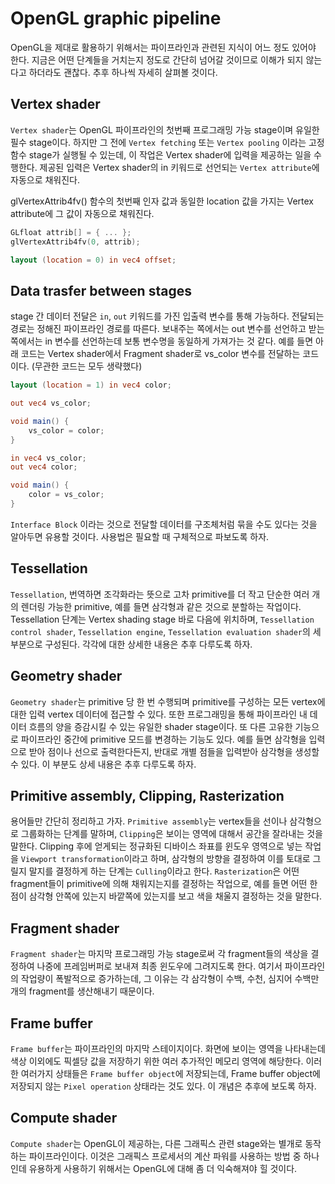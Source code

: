 # OpenGL graphic pipeline

OpenGL을 제대로 활용하기 위해서는 파이프라인과 관련된 지식이 어느 정도 있어야 한다. 지금은 어떤 단계들을 거치는지 정도로 간단히 넘어갈 것이므로 이해가 되지 않는다고 하더라도 괜찮다. 추후 하나씩 자세히 살펴볼 것이다.  

## Vertex shader

`Vertex shader`는 OpenGL 파이프라인의 첫번째 프로그래밍 가능 stage이며 유일한 필수 stage이다. 하지만 그 전에 `Vertex fetching` 또는 `Vertex pooling` 이라는 고정 함수 stage가 실행될 수 있는데, 이 작업은 Vertex shader에 입력을 제공하는 일을 수행한다. 제공된 입력은 Vertex shader의 in 키워드로 선언되는 `Vertex attribute`에 자동으로 채워진다.  

glVertexAttrib4fv() 함수의 첫번째 인자 값과 동일한 location 값을 가지는 Vertex attribute에 그 값이 자동으로 채워진다.  

```cpp
GLfloat attrib[] = { ... };
glVertexAttrib4fv(0, attrib);
```

```glsl
layout (location = 0) in vec4 offset;
```

## Data trasfer between stages

stage 간 데이터 전달은 `in`, `out` 키워드를 가진 입출력 변수를 통해 가능하다. 전달되는 경로는 정해진 파이프라인 경로를 따른다. 보내주는 쪽에서는 out 변수를 선언하고 받는 쪽에서는 in 변수를 선언하는데 보통 변수명을 동일하게 가져가는 것 같다. 예를 들면 아래 코드는 Vertex shader에서 Fragment shader로 vs_color 변수를 전달하는 코드이다. (무관한 코드는 모두 생략했다)  

```glsl
layout (location = 1) in vec4 color;

out vec4 vs_color;

void main() {
    vs_color = color;
}
```

```glsl
in vec4 vs_color;
out vec4 color;

void main() {
    color = vs_color;
}
```

`Interface Block` 이라는 것으로 전달할 데이터를 구조체처럼 묶을 수도 있다는 것을 알아두면 유용할 것이다. 사용법은 필요할 때 구체적으로 파보도록 하자.  

## Tessellation

`Tessellation`, 번역하면 조각화라는 뜻으로 고차 primitive를 더 작고 단순한 여러 개의 렌더링 가능한 primitive, 예를 들면 삼각형과 같은 것으로 분할하는 작업이다. Tessellation 단계는 Vertex shading stage 바로 다음에 위치하며, `Tessellation control shader`, `Tessellation engine`, `Tessellation evaluation shader`의 세 부분으로 구성된다. 각각에 대한 상세한 내용은 추후 다루도록 하자.  

## Geometry shader

`Geometry shader`는 primitive 당 한 번 수행되며 primitive를 구성하는 모든 vertex에 대한 입력 vertex 데이터에 접근할 수 있다. 또한 프로그래밍을 통해 파이프라인 내 데이터 흐름의 양을 증감시킬 수 있는 유일한 shader stage이다. 또 다른 고유한 기능으로 파이프라인 중간에 primitive 모드를 변경하는 기능도 있다. 예를 들면 삼각형을 입력으로 받아 점이나 선으로 출력한다든지, 반대로 개별 점들을 입력받아 삼각형을 생성할 수 있다. 이 부분도 상세 내용은 추후 다루도록 하자.  

## Primitive assembly, Clipping, Rasterization

용어들만 간단히 정리하고 가자. `Primitive assembly`는 vertex들을 선이나 삼각형으로 그룹화하는 단계를 말하며, `Clipping`은 보이는 영역에 대해서 공간을 잘라내는 것을 말한다. Clipping 후에 얻게되는 정규화된 디바이스 좌표를 윈도우 영역으로 넣는 작업을 `Viewport transformation`이라고 하며, 삼각형의 방향을 결정하여 이를 토대로 그릴지 말지를 결정하게 하는 단계는 `Culling`이라고 한다. `Rasterization`은 어떤 fragment들이 primitive에 의해 채워지는지를 결정하는 작업으로, 예를 들면 어떤 한 점이 삼각형 안쪽에 있는지 바깥쪽에 있는지를 보고 색을 채울지 결정하는 것을 말한다.  

## Fragment shader

`Fragment shader`는 마지막 프로그래밍 가능 stage로써 각 fragment들의 색상을 결정하여 나중에 프레임버퍼로 보내져 최종 윈도우에 그려지도록 한다. 여기서 파이프라인의 작업량이 폭발적으로 증가하는데, 그 이유는 각 삼각형이 수백, 수천, 심지어 수백만 개의 fragment를 생산해내기 때문이다.  

## Frame buffer

`Frame buffer`는 파이프라인의 마지막 스테이지이다. 화면에 보이는 영역을 나타내는데 색상 이외에도 픽셀당 값을 저장하기 위한 여러 추가적인 메모리 영역에 해당한다. 이러한 여러가지 상태들은 `Frame buffer object`에 저장되는데, Frame buffer object에 저장되지 않는 `Pixel operation` 상태라는 것도 있다. 이 개념은 추후에 보도록 하자.  

## Compute shader

`Compute shader`는 OpenGL이 제공하는, 다른 그래픽스 관련 stage와는 별개로 동작하는 파이프라인이다. 이것은 그래픽스 프로세서의 계산 파워를 사용하는 방법 중 하나인데 유용하게 사용하기 위해서는 OpenGL에 대해 좀 더 익숙해져야 힐 것이다.  
